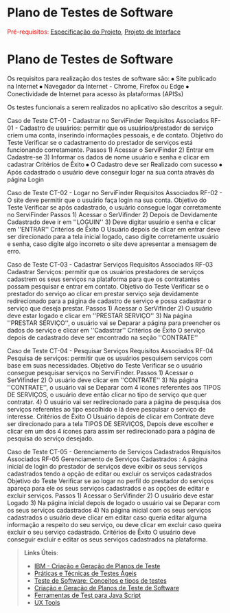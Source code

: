 # Plano de Testes de Software

<span style="color:red">Pré-requisitos: <a href="2-Especificação do Projeto.md"> Especificação do Projeto</a></span>, <a href="3-Projeto de Interface.md"> Projeto de Interface</a>
<h1> Plano de Testes de Software </h1>
Os requisitos para realização dos testes de software são:
⦁	Site publicado na Internet
⦁	Navegador da Internet - Chrome, Firefox ou Edge
⦁	Conectividade de Internet para acesso às plataformas (APISs)

Os testes funcionais a serem realizados no aplicativo são descritos a seguir.

Caso de Teste	CT-01 - Cadastrar no ServiFinder
Requisitos Associados	RF-01 - Cadastro de usuários: permitir que os usuários/prestador de serviço criem uma conta, inserindo informações pessoais, e de contato.
Objetivo do Teste	Verificar se o cadastramento do prestador de serviços está funcionando corretamente.
Passos	1) Acessar o ServiFinder
2) Entrar em Cadastre-se
3) Informar os dados de nome usuário e senha e clicar em cadastrar
Critérios de Êxito	⦁	O Cadastro deve ser Realizado com sucesso
⦁	Após cadastrado o usuário deve conseguir logar na sua conta através da página Login


Caso de Teste	CT-02 - Logar no ServiFinder
Requisitos Associados	RF-02 - O site deve permitir que o usuário faça login na sua conta.
Objetivo do Teste	Verificar se após cadastrado, o usuário consegue logar corretamente no ServiFinder
Passos	1) Acessar o SerVifinder
2) Depois de Devidamente Cadastrado deve ir em ''LOGUIN''
3) Deve digitar usuário e senha e clicar em ''ENTRAR''
Critérios de Êxito	O Usuário depois de clicar em entrar deve ser direcionado para a tela inicial logado, caso digite corretamente usuário e senha, caso digite algo incorreto o site deve apresentar a mensagem de erro.
	

Caso de Teste	CT-03 - Cadastrar Serviços
Requisitos Associados	RF-03 Cadastrar Serviços: permitir que os usuários prestadores de serviços cadastrem os seus serviços na plataforma para que os contratantes possam pesquisar e entrar em contato.
Objetivo do Teste	Verificar se o prestador do serviço ao clicar em prestar serviço seja devidamente redirecionado para a página de cadastro de serviço e possa cadastrar o serviço que deseja prestar.
Passos	1) Acessar o SerVifinder
2) O usuário deve estar logado e clicar em ''PRESTAR SERVIÇO''
3) Na página ''PRESTAR SERVIÇO'', o usuário vai se Deparar a página para preencher os dados do serviço e clicar em ''Cadastrar''
Critérios de Êxito	O serviço depois de cadastrado deve ser encontrado na seção ''CONTRATE'' 
	


Caso de Teste	CT-04 - Pesquisar Serviços
Requisitos Associados	RF-04 Pesquisa de serviços: permitir que os usuários pesquisem serviços com base em suas necessidades.
Objetivo do Teste	Verificar se o usuário consegue pesquisar serviços no ServiFinder.
Passos	1) Acessar o SerVifinder
2) O usuário deve clicar em ''CONTRATE''
3) Na página ''CONTRATE'', o usuário vai se Deparar com 4 ícones referentes aos TIPOS DE SERVIÇOS, o usuário deve então clicar no tipo de serviço que quer contratar.
4) O usuário vai ser redirecionado para a página de pesquisa dos serviços referentes ao tipo escolhido e lá deve pesquisar o serviço de interesse.
Critérios de Êxito	O Usuário depois de clicar em Contrate deve ser direcionado para a tela TIPOS DE SERVIÇOS, Depois deve escolher e clicar em um dos 4 ícones para assim ser redirecionado para a página de pesquisa do serviço desejado.
	



Caso de Teste	CT-05 - Gerenciamento de Serviços Cadastrados
Requisitos Associados	RF-05  Gerenciamento de Serviços Cadastrados : A página inicial de login do prestador de serviços deve exibir os seus serviços cadastrados tendo a opção de editar ou excluir os serviços cadastrados
Objetivo do Teste	Verificar se ao logar no perfil do prestador do serviços apareça para ele os seus serviços cadastrados e as opções de editar e excluir serviços.
Passos	1) Acessar o SerVifinder
2) O usuário deve estar Logado
3) Na página inicial depois de logado o usuário vai se Deparar com os seus serviços cadastrados 
4) Na página inicial com os seus serviços cadastrados o usuário deve clicar em editar caso queria editar alguma informação a respeito do seu serviço, ou deve clicar em excluir caso queira excluir o seu serviço cadastrado.
Critérios de Êxito	O usuário deve conseguir excluir e editar os seus serviços cadastrados na plataforma.





 
> **Links Úteis**:
> - [IBM - Criação e Geração de Planos de Teste](https://www.ibm.com/developerworks/br/local/rational/criacao_geracao_planos_testes_software/index.html)
> - [Práticas e Técnicas de Testes Ágeis](http://assiste.serpro.gov.br/serproagil/Apresenta/slides.pdf)
> -  [Teste de Software: Conceitos e tipos de testes](https://blog.onedaytesting.com.br/teste-de-software/)
> - [Criação e Geração de Planos de Teste de Software](https://www.ibm.com/developerworks/br/local/rational/criacao_geracao_planos_testes_software/index.html)
> - [Ferramentas de Test para Java Script](https://geekflare.com/javascript-unit-testing/)
> - [UX Tools](https://uxdesign.cc/ux-user-research-and-user-testing-tools-2d339d379dc7)
